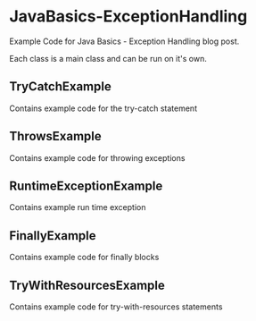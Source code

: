 # JavaBasics-ExceptionHandling
Example Code for Java Basics - Exception Handling blog post.

Each class is a main class and can be run on it's own.

## TryCatchExample
Contains example code for the try-catch statement

## ThrowsExample
Contains example code for throwing exceptions

## RuntimeExceptionExample
Contains example run time exception

## FinallyExample
Contains example code for finally blocks

## TryWithResourcesExample
Contains example code for try-with-resources statements
